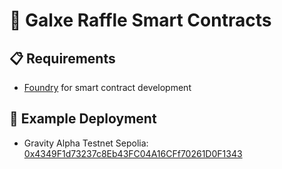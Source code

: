 # 🎲 Galxe Raffle Smart Contracts

## 📋 Requirements

- [Foundry](https://book.getfoundry.sh/getting-started/installation) for smart contract development

## 📄 Example Deployment

- Gravity Alpha Testnet Sepolia: [0x4349F1d73237c8Eb43FC04A16CFf70261D0F1343](https://explorer-sepolia.gravity.xyz/address/0x4349F1d73237c8Eb43FC04A16CFf70261D0F1343)
